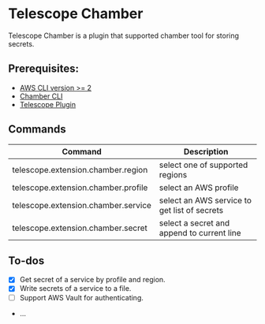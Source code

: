 # Telescope Chamber

Telescope Chamber is a plugin that supported chamber tool for storing secrets.

## Prerequisites:

- [AWS CLI version >= 2](https://aws.amazon.com/cli)
- [Chamber CLI](https://github.com/segmentio/chamber)
- [Telescope Plugin](https://github.com/nvim-telescope/telescope.nvim)

## Commands

| Command                             | Description                                  |
| ----------------------------------- | -------------------------------------------- |
| telescope.extension.chamber.region  | select one of supported regions              |
| telescope.extension.chamber.profile | select an AWS profile                        |
| telescope.extension.chamber.service | select an AWS service to get list of secrets |
| telescope.extension.chamber.secret  | select a secret and append to current line   |

## To-dos

- [x] Get secret of a service by profile and region.
- [x] Write secrets of a service to a file.
- [ ] Support AWS Vault for authenticating.
- ...
